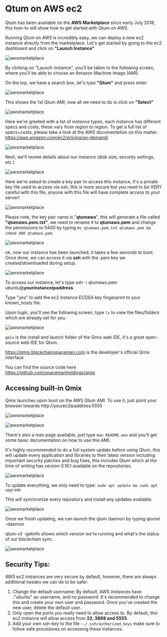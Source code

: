 # Qtum on AWS ec2



Qtum has been available on the **AWS Marketplace**  since early July 2018, this how-to will show how to get started with Qtum on AWS.

Running Qtum on AWS is incredibly easy, we can deploy a new ec2 instance directly from the marketplace. Let's get started by going to the ec2 dashboard and click on **"Launch Instance"**

![awsmarketplace](aws.jpg)

By clicking on "Launch instance", you'll be taken to the following screen, where you'll be able to choose an Amazon Machine Image (AMI). 

On the top, we have a search box, let's type **"Qtum"** and press enter



![awsmarketplace](aws2.jpg)





This shows the 1st Qtum AMI, now all we need to do is click on **"Select"**

![awsmarketplace](aws3.jpg)



Here we're greeted with a list of instance types, each instance has different specs and costs, these vary from region to region. To get a full list of specs+costs, please take a look at the AWS documentation on this matter.  https://aws.amazon.com/ec2/pricing/on-demand/

![awsmarketplace](aws4.jpg)



Next, we'll review details about our instance (disk size, security settings, etc.)

![awsmarketplace](aws5.jpg)

Here we're asked to create a key pair to access this instance, it's a private key file used to access via ssh, this is more secure but you need to be VERY careful with this file, anyone with this file will have complete access to your server!

![awsmarketplace](aws6.jpg)

Please note, the key pair name is "**qtumaws**", this will generate a file called **"qtumaws.pem.txt"**, we need to rename it to **qtumaws.pem** and change the permissions to 0400 by typing `mv qtumaws.pem.txt qtumaws.pem && chmod 400 qtumaws.pem`.



![awsmarketplace](aws7.jpg)

ok, now our instance has been launched, it takes a few seconds to boot. Once done, we can access it via **ssh** with the .pem key we created/downloaded during setup.

![awsmarketplace](aws8.jpg)

To access our instance, let's type ssh -i qtumaws.pem ubuntu@**yourinstanceipaddress**

Type "yes" to add the ec2 instance ECDSA key fingerprint to your known_hosts file. 

Upon login, you'll see the following screen, type `ls` to view the files/folders which are already set for you.

![awsmarketplace](term1.jpg)

`qmix` is the install and launch folder of the Qmix web IDE, it's a great open-source web IDE for Qtum. 

https://qmix.blockchainspaceman.com is the developer's official Qmix interface

You can find the source code here https://github.com/spacemanholdings/qmix 

## Accessing built-in Qmix



Qmix launches upon boot on the AWS Qtum AMI. To use it, just point your browser towards http://yourec2ipaddress:5555

![awsmarketplace](qmix.jpg)

![awsmarketplace](term2.jpg)

There's also a man page available, just type `man README.man` and you'll get some basic documentation on how to use this AMI.

It's highly recommended to do a full system update before using Qtum, this will update every application and libraries to their latest version including important security patches and bug fixes, this includes Qtum which at the time of writing has version 0.16.1 available on the repositories. 

![awsmarketplace](term5.jpg)

To update everything, we only need to type: `sudo apt update && sudo apt upgrade`

This will synchronize every repository and install any updates available.

![awsmarketplace](term4.jpg)

Once we finish updating, we can launch the qtum daemon by typing qtumd -daemon 

qtum-cli -getinfo shows which version we're running and what's the status of our blockchain sync.

![awsmarketplace](term3.jpg)





## Security Tips:

AWS ec2 instances are very secure by default, however, there are always additional tweaks we can do to be safer.

1. Change the default username: By default, AWS instances have :"ubuntu" as username, and no password. It's recommended to change this and create your own user and password. Once you've created the new user, delete the default user.
2. Only open the ports you really need to allow access to. By default, this ec2 instance will allow access from **22, 3888 and 5555**.
3. Add your own ssh-key to the file `~./.ssh/authorized_keys` make sure to follow safe procedures on accessing these instances.